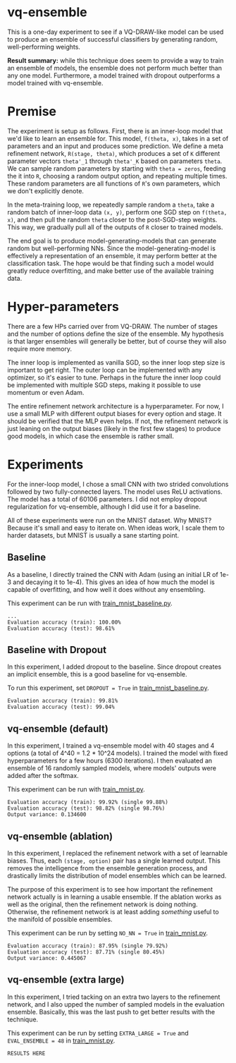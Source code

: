# vq-ensemble

This is a one-day experiment to see if a VQ-DRAW-like model can be used to produce an ensemble of successful classifiers by generating random, well-performing weights.

**Result summary:** while this technique does seem to provide a way to train an ensemble of models, the ensemble does not perform much better than any one model. Furthermore, a model trained with dropout outperforms a model trained with vq-ensemble.

# Premise

The experiment is setup as follows. First, there is an inner-loop model that we'd like to learn an ensemble for. This model, `f(theta, x)`, takes in a set of parameters and an input and produces some prediction. We define a meta refinement network, `R(stage, theta)`, which produces a set of `K` different parameter vectors `theta'_1` through `theta'_K` based on parameters `theta`. We can sample random parameters by starting with `theta = zeros`, feeding the it into `R`, choosing a random output option, and repeating multiple times. These random parameters are all functions of `R`'s own parameters, which we don't explicitly denote.

In the meta-training loop, we repeatedly sample random a `theta`, take a random batch of inner-loop data `(x, y)`, perform one SGD step on `f(theta, x)`, and then pull the random `theta` closer to the post-SGD-step weights. This way, we gradually pull all of the outputs of `R` closer to trained models.

The end goal is to produce model-generating-models that can generate random but well-performing NNs. Since the model-generating-model is effectively a representation of an ensemble, it may perform better at the classification task. The hope would be that finding such a model would greatly reduce overfitting, and make better use of the available training data.

# Hyper-parameters

There are a few HPs carried over from VQ-DRAW. The number of stages and the number of options define the size of the ensemble. My hypothesis is that larger ensembles will generally be better, but of course they will also require more memory.

The inner loop is implemented as vanilla SGD, so the inner loop step size is important to get right. The outer loop can be implemented with any optimizer, so it's easier to tune. Perhaps in the future the inner loop could be implemented with multiple SGD steps, making it possible to use momentum or even Adam.

The entire refinement network architecture is a hyperparameter. For now, I use a small MLP with different output biases for every option and stage. It should be verified that the MLP even helps. If not, the refinement network is just leaning on the output biases (likely in the first few stages) to produce good models, in which case the ensemble is rather small.

# Experiments

For the inner-loop model, I chose a small CNN with two strided convolutions followed by two fully-connected layers. The model uses ReLU activations. The model has a total of 60106 parameters. I did not employ dropout regularization for vq-ensemble, although I did use it for a baseline.

All of these experiments were run on the MNIST dataset. Why MNIST? Because it's small and easy to iterate on. When ideas work, I scale them to harder datasets, but MNIST is usually a sane starting point.

## Baseline

As a baseline, I directly trained the CNN with Adam (using an initial LR of 1e-3 and decaying it to 1e-4). This gives an idea of how much the model is capable of overfitting, and how well it does without any ensembling.

This experiment can be run with [train_mnist_baseline.py](train_mnist_baseline.py).

```
...
Evaluation accuracy (train): 100.00%
Evaluation accuracy (test): 98.61%
```

## Baseline with Dropout

In this experiment, I added dropout to the baseline. Since dropout creates an implicit ensemble, this is a good baseline for vq-ensemble.

To run this experiment, set `DROPOUT = True` in [train_mnist_baseline.py](train_mnist_baseline.py).

```
Evaluation accuracy (train): 99.81%
Evaluation accuracy (test): 99.04%
```

## vq-ensemble (default)

In this experiment, I trained a vq-ensemble model with 40 stages and 4 options (a total of 4^40 = 1.2 * 10^24 models). I trained the model with fixed hyperparameters for a few hours (6300 iterations). I then evaluated an ensemble of 16 randomly sampled models, where models' outputs were added after the softmax.

This experiment can be run with [train_mnist.py](train_mnist.py).

```
Evaluation accuracy (train): 99.92% (single 99.88%)
Evaluation accuracy (test): 98.82% (single 98.76%)
Output variance: 0.134600
```

## vq-ensemble (ablation)

In this experiment, I replaced the refinement network with a set of learnable biases. Thus, each `(stage, option)` pair has a single learned output. This removes the intelligence from the ensemble generation process, and drastically limits the distribution of model ensembles which can be learned.

The purpose of this experiment is to see how important the refinement network actually is in learning a usable ensemble. If the ablation works as well as the original, then the refinement network is doing nothing. Otherwise, the refinement network is at least adding *something* useful to the manifold of possible ensembles.

This experiment can be run by setting `NO_NN = True` in [train_mnist.py](train_mnist.py).

```
Evaluation accuracy (train): 87.95% (single 79.92%)
Evaluation accuracy (test): 87.71% (single 80.45%)
Output variance: 0.445067
```

## vq-ensemble (extra large)

In this experiment, I tried tacking on an extra two layers to the refinement network, and I also upped the number of sampled models in the evaluation ensemble. Basically, this was the last push to get better results with the technique.

This experiment can be run by setting `EXTRA_LARGE = True` and `EVAL_ENSEMBLE = 48` in [train_mnist.py](train_mnist.py).

```
RESULTS HERE
```
